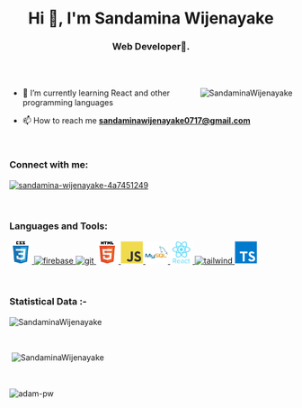 <h1 align="center">Hi 👋, I'm Sandamina Wijenayake</h1>
<h3 align="center">Web Developer🌟.</h3>

<br>



<br>
<p><img align="right" src="https://github.com/Adam-pw/Adam-pw/blob/main/animation_500_kxa883sd.gif" alt="SandaminaWijenayake" /></p>


- 🌱 I’m currently learning React and other programming languages

- 📫 How to reach me **sandaminawijenayake0717@gmail.com**



<br>

<h3 align="left">Connect with me:</h3>
<p align="left">
  <a href="https://www.linkedin.com/in/sandamina-wijenayake-4a7451249/" target="blank"><img align="center"
      src="https://raw.githubusercontent.com/rahuldkjain/github-profile-readme-generator/master/src/images/icons/Social/linked-in-alt.svg"
      alt="sandamina-wijenayake-4a7451249" height="30" width="40" /></a>
</p>

<br>

<h3 align="left">Languages and Tools:</h3>
<p align="left">
<a href="https://www.w3schools.com/css/" target="_blank" rel="noreferrer"> <img src="https://raw.githubusercontent.com/devicons/devicon/master/icons/css3/css3-original-wordmark.svg" alt="css3" width="40" height="40"/> </a> <a href="https://firebase.google.com/" target="_blank" rel="noreferrer"> <img src="https://www.vectorlogo.zone/logos/firebase/firebase-icon.svg" alt="firebase" width="40" height="40"/> </a> <a href="https://git-scm.com/" target="_blank" rel="noreferrer"> <img src="https://www.vectorlogo.zone/logos/git-scm/git-scm-icon.svg" alt="git" width="40" height="40"/> </a> <a href="https://www.w3.org/html/" target="_blank" rel="noreferrer"> <img src="https://raw.githubusercontent.com/devicons/devicon/master/icons/html5/html5-original-wordmark.svg" alt="html5" width="40" height="40"/> </a> <a href="https://developer.mozilla.org/en-US/docs/Web/JavaScript" target="_blank" rel="noreferrer"> <img src="https://raw.githubusercontent.com/devicons/devicon/master/icons/javascript/javascript-original.svg" alt="javascript" width="40" height="40"/> </a> <a href="https://www.mysql.com/" target="_blank" rel="noreferrer"> <img src="https://raw.githubusercontent.com/devicons/devicon/master/icons/mysql/mysql-original-wordmark.svg" alt="mysql" width="40" height="40"/> </a> <a href="https://reactjs.org/" target="_blank" rel="noreferrer"> <img src="https://raw.githubusercontent.com/devicons/devicon/master/icons/react/react-original-wordmark.svg" alt="react" width="40" height="40"/> </a> <a href="https://tailwindcss.com/" target="_blank" rel="noreferrer"> <img src="https://www.vectorlogo.zone/logos/tailwindcss/tailwindcss-icon.svg" alt="tailwind" width="40" height="40"/> </a> <a href="https://www.typescriptlang.org/" target="_blank" rel="noreferrer"> <img src="https://raw.githubusercontent.com/devicons/devicon/master/icons/typescript/typescript-original.svg" alt="typescript" width="40" height="40"/> </a> </p>

<br>

<h3>Statistical Data :-</h3>
<p><img align="center"
    src="https://github-readme-stats.vercel.app/api/top-langs?username=SandaminaWijenayake&show_icons=true&locale=en&bg_color=0d1117&text_color=ffffff&layout=compact"
    alt="SandaminaWijenayake" 
    bg_color=#808080/></p>

<br>

<p>&nbsp;<img align="center" src="https://github-readme-stats.vercel.app/api?username=SandaminaWijenayake&show_icons=true&locale=en&bg_color=0d1117&text_color=ffffff&repo=convoychat"
    alt="SandaminaWijenayake" /></p>

<br>

<p><img align="center" src="https://github-readme-streak-stats.herokuapp.com/?user=SandaminaWijenayake&theme=dark&background=0d1117&date_format=M%20j%5B%2C%20Y%5D" alt="adam-pw" /></p>
      
<p align="left"> <a href="https://twitter.com/" target="blank"><img
      src="https://img.shields.io/twitter/follow/?logo=twitter&style=for-the-badge" alt="" /></a> </p>
